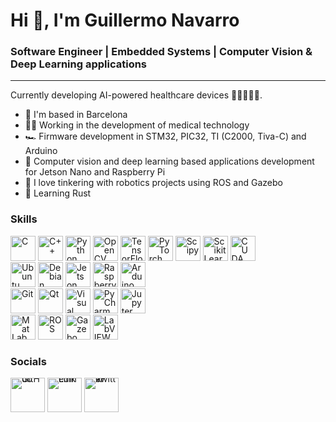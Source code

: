 Hi 👋, I'm Guillermo Navarro
============================================================================================================================================

### Software Engineer | Embedded Systems | Computer Vision & Deep Learning applications
<hr>

Currently developing AI-powered healthcare devices 👨‍⚕️👩‍⚕️🏥.

* 📌  I'm based in Barcelona
* 👨‍💻 Working in the development of medical technology
* 🏎️  Firmware development in STM32, PIC32, TI (C2000, Tiva-C) and Arduino
* 🚀  Computer vision and deep learning based applications development for Jetson Nano and Raspberry Pi
* 🤖  I love tinkering with robotics projects using ROS and Gazebo
* 🦀  Learning Rust

### Skills 
<div align="left"; style="line-height: 1; margin-top: 0px; margin-bottom: 0px;">
<a href="https://www.open-std.org/jtc1/sc22/wg14/" target="_blank" rel="noreferrer"><img src="https://www.svgrepo.com/show/373482/c.svg" width="40" height="40" alt="C" /></a>
<a href="https://isocpp.org/" target="_blank" rel="noreferrer"><img src="https://www.svgrepo.com/show/373528/cpp3.svg" width="40" height="40" alt="C++" /></a>
<a href="https://www.python.org/" target="_blank" rel="noreferrer"><img src="https://www.svgrepo.com/show/374016/python.svg" width="40" height="40" alt="Python" /></a>
<a href="https://opencv.org/" target="_blank" rel="noreferrer"><img src="https://www.vectorlogo.zone/logos/opencv/opencv-icon.svg" width="40" height="40" alt="OpenCV" /></a>
<a href="https://www.tensorflow.org/" target="_blank" rel="noreferrer"><img src="https://www.svgrepo.com/show/354440/tensorflow.svg" width="40" height="40" alt="TensorFlow" /></a>
<a href="https://pytorch.org/" target="_blank" rel="noreferrer"><img src="https://www.svgrepo.com/show/354240/pytorch.svg" width="40" height="40" alt="PyTorch" /></a>
<a href="https://docs.scipy.org/" target="_blank" rel="noreferrer"><img src="https://upload.wikimedia.org/wikipedia/commons/b/b2/SCIPY_2.svg" width="40" height="40" alt="Scipy" /></a>
<a href="https://scikit-learn.org/" target="_blank" rel="noreferrer"><img src="https://upload.wikimedia.org/wikipedia/commons/0/05/Scikit_learn_logo_small.svg" width="40" height="40" alt="ScikitLearn" /></a>
<a href="https://docs.nvidia.com/cuda/cuda-toolkit-release-notes/index.html" target="_blank" rel="noreferrer"><img src="https://www.svgrepo.com/show/373541/cuda.svg" width="40" height="40" alt="CUDA" /></a>
<br></div>

<div align="left"; style="line-height: 1; margin-top: 0px; margin-bottom: 0px;">
<a href="https://ubuntu.com/" target="_blank" rel="noreferrer"><img src="https://www.svgrepo.com/show/452122/ubuntu.svg" width="40" height="40" alt="Ubuntu" /></a>
<a href="https://www.debian.org/" target="_blank" rel="noreferrer"><img src="https://www.svgrepo.com/show/354912/debian.svg" width="40" height="40" alt="Debian" /></a>
<a href="https://www.nvidia.com/es-es/autonomous-machines/embedded-systems/jetson-nano/product-development/" target="_blank" rel="noreferrer"><img src="https://www.svgrepo.com/show/373541/cuda.svg" width="40" height="40" alt="Jetson Nano" /></a>
<a href="https://www.raspberrypi.com/" target="_blank" rel="noreferrer"><img src="https://www.svgrepo.com/show/303239/raspberry-pi-logo.svg" width="40" height="40" alt="Raspberry Pi" /></a>
<a href="https://www.arduino.cc/" target="_blank" rel="noreferrer"><img src="https://www.svgrepo.com/show/373441/arduino.svg" width="40" height="40" alt="Arduino" /></a>
<br></div>  

<div align="left"; style="line-height: 1; margin-top: 0px; margin-bottom: 0px;">
<a href="https://git-scm.com/" target="_blank" rel="noreferrer"><img src="https://www.svgrepo.com/show/452210/git.svg" width="40" height="40" alt="Git" /></a>
<a href="https://www.qt.io/" target="_blank" rel="noreferrer"><img src="https://www.svgrepo.com/show/354243/qt.svg" width="40" height="40" alt="Qt" /></a>
<a href="https://code.visualstudio.com/" target="_blank" rel="noreferrer"><img src="https://www.svgrepo.com/show/452129/vs-code.svg" width="40" height="40" alt="Visual Studio Code" /></a>
<a href="https://www.jetbrains.com/es-es/pycharm/" target="_blank" rel="noreferrer"><img src="https://www.svgrepo.com/show/452240/jb-pycharm.svg" width="40" height="40" alt="PyCharm" /></a>
<a href="https://jupyter.org/" target="_blank" rel="noreferrer"><img src="https://www.svgrepo.com/show/373718/jupyter.svg" width="40" height="40" alt="Jupyter" /></a>
<br></div>

<div align="left"; style="line-height: 1; margin-top: 0px; margin-bottom: 0px;">
<a href="https://es.mathworks.com/" target="_blank" rel="noreferrer"><img src="https://www.svgrepo.com/show/373830/matlab.svg" width="40" height="40" alt="MatLab" /></a>
<a href="https://www.ros.org/" target="_blank" rel="noreferrer"><img src="https://upload.wikimedia.org/wikipedia/commons/1/15/Robot_Operating_System_logo.svg" width="40" height="40" alt="ROS" /></a>
<a href="https://gazebosim.org/home" target="_blank" rel="noreferrer"><img src="https://upload.wikimedia.org/wikipedia/en/5/5e/Gazebo_logo_without_text.svg" width="40" height="40" alt="Gazebo" /></a>
<a href="https://www.ni.com/es/shop/labview.html" target="_blank" rel="noreferrer"><img src="https://icon.icepanel.io/Technology/svg/LabVIEW.svg" width="40" height="40" alt="LabVIEW" /></a>
</div>


### Socials
<div align="left"; style="line-height: 0; margin-top: 0px; margin-bottom: 0px;">
<a href="https://github.com/Guille-NP" target="_blank" rel="noreferrer"><img src="https://www.svgrepo.com/show/475654/github-color.svg" width="55" height="55" alt="GitHub" /></a>
<a href="https://www.linkedin.com/in/navarrognp/" target="_blank" rel="noreferrer"><img src="https://www.svgrepo.com/show/452051/linkedin.svg" width="55" height="55" alt="LinkedIn" /></a>
<a href="https://twitter.com/Guille_KN" target="_blank" rel="noreferrer"><img src="https://upload.wikimedia.org/wikipedia/commons/5/5a/X_icon_2.svg" width="55" height="55" alt="X-Twitter" /></a>
</div>
